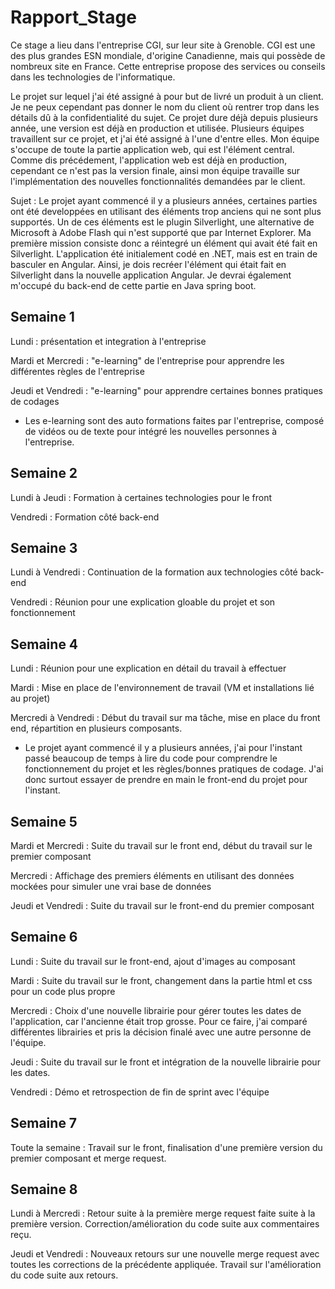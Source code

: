 # Rapport_Stage

Ce stage a lieu dans l'entreprise CGI, sur leur site à Grenoble. CGI est une des plus grandes ESN mondiale, d'origine Canadienne, mais qui possède de nombreux site en France. Cette entreprise propose des services ou conseils dans les technologies de l'informatique.

Le projet sur lequel j'ai été assigné à pour but de livré un produit à un client. Je ne peux cependant pas donner le nom du client où rentrer trop dans les détails dû à la confidentialité du sujet. Ce projet dure déjà depuis plusieurs année, une version est déjà en production et utilisée.
Plusieurs équipes travaillent sur ce projet, et j'ai été assigné à l'une d'entre elles. Mon équipe s'occupe de toute la partie application web, qui est l'élément central. Comme dis précédement, l'application web est déjà en production, cependant ce n'est pas la version finale, ainsi mon équipe travaille sur l'implémentation des nouvelles fonctionnalités demandées par le client. 

Sujet : Le projet ayant commencé il y a plusieurs années, certaines parties ont été developpées en utilisant des éléments trop anciens qui ne sont plus supportés. Un de ces éléments est le plugin Silverlight, une alternative de Microsoft à Adobe Flash qui n'est supporté que par Internet Explorer. Ma première mission consiste donc a réintegré un élément qui avait été fait en Silverlight. L'application été initialement codé en .NET, mais est en train de basculer en Angular. Ainsi, je dois recréer l'élément qui était fait en Silverlight dans la nouvelle application Angular. Je devrai également m'occupé du back-end de cette partie en Java spring boot.

## Semaine 1

Lundi : présentation et integration à l'entreprise

Mardi et Mercredi : "e-learning" de l'entreprise pour apprendre les différentes règles de l'entreprise

Jeudi et Vendredi : "e-learning" pour apprendre certaines bonnes pratiques de codages
- Les e-learning sont des auto formations faites par l'entreprise, composé de vidéos ou de texte pour intégré les nouvelles personnes à l'entreprise.


## Semaine 2

Lundi à Jeudi : Formation à certaines technologies pour le front

Vendredi : Formation côté back-end

## Semaine 3

Lundi à Vendredi : Continuation de la formation aux technologies côté back-end

Vendredi : Réunion pour une explication gloable du projet et son fonctionnement

## Semaine 4

Lundi : Réunion pour une explication en détail du travail à effectuer

Mardi : Mise en place de l'environnement de travail (VM et installations lié au projet)

Mercredi à Vendredi : Début du travail sur ma tâche, mise en place du front end, répartition en plusieurs composants.
- Le projet ayant commencé il y a plusieurs années, j'ai pour l'instant passé beaucoup de temps à lire du code pour comprendre le fonctionnement du projet et les règles/bonnes pratiques de codage. J'ai donc surtout essayer de prendre en main le front-end du projet pour l'instant.

## Semaine 5

Mardi et Mercredi : Suite du travail sur le front end, début du travail sur le premier composant

Mercredi : Affichage des premiers éléments en utilisant des données mockées pour simuler une vrai base de données

Jeudi et Vendredi : Suite du travail sur le front-end du premier composant

## Semaine 6

Lundi : Suite du travail sur le front-end, ajout d'images au composant

Mardi : Suite du travail sur le front, changement dans la partie html et css pour un code plus propre

Mercredi : Choix d'une nouvelle librairie pour gérer toutes les dates de l'application, car l'ancienne était trop grosse. Pour ce faire, j'ai comparé différentes librairies et pris la décision finalé avec une autre personne de l'équipe.

Jeudi : Suite du travail sur le front et intégration de la nouvelle librairie pour les dates.

Vendredi : Démo et retrospection de fin de sprint avec l'équipe

## Semaine 7

Toute la semaine : Travail sur le front, finalisation d'une première version du premier composant et merge request.

## Semaine 8

Lundi à Mercredi : Retour suite à la première merge request faite suite à la première version. Correction/amélioration du code suite aux commentaires reçu.

Jeudi et Vendredi : Nouveaux retours sur une nouvelle merge request avec toutes les corrections de la précédente appliquée. Travail sur l'amélioration du code suite aux retours.
